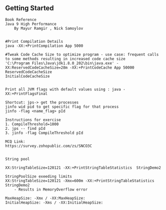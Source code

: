 ## Getting Started

    Book Reference
    Java 9 High Performance
        By Mayur Ramgir , Nick Samoylov


    #Print Compilation Details
    java -XX:+PrintCompilation App 5000

    #Tweak Code Cache Size to optimize program - use case: frequent calls to some methods resulting in increased code cache size
    'C:\Program Files\Java\jdk1.8.0_202\bin\java.exe' -XX:ReservedCodeCacheSize=28m -XX:+PrintCodeCache App 50000
    ReservedCodeCacheSize
    InitialCodeCacheSize


    Print all JVM flags with default values using : java -XX:+PrintFlagsFinal

    Shortcut: jps-> get the processes
    jinfo wid pid to get specific flag for that process
    jinfo -flag <name_flag> pId

    Instructions for exercise
    1. CompileThreshold=1000
    2. jps -- find pId
    3. jinfo -flag CompileThreshold pId 

    MCQ Link: 
    https://survey.zohopublic.com/zs/SNCO3C


    String pool

    XX:StringTableSize=120121 -XX:+PrintStringTableStatistics  StringDemo2

    StringPoolSize exeeding limits
    XX:StringTableSize=120121 -Xmx=600m -XX:+PrintStringTableStatistics  StringDemo2
        - Results in MemoryOverflow error
    
    MaxHeapSize: -Xmx / -XX:MaxHeapSize:
    InitialHeapSize: -Xms / -XX:InitialHeapSize:






